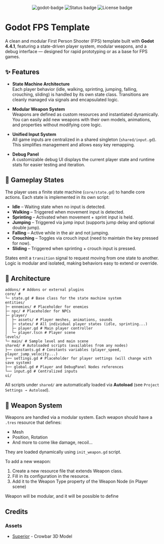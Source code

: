 <p align="center">
  <img src="https://img.shields.io/badge/Godot-4.4.1-blue?logo=godot-engine&logoColor=white" alt="godot-badge"/>
  <img src="https://img.shields.io/badge/status-work%20in%20progress-yellow" alt="Status badge" />
  <img src="https://img.shields.io/badge/license-MIT-green" alt="License badge" />
</p>

# Godot FPS Template
A clean and modular First Person Shooter (FPS) template built with **Godot 4.4.1**, featuring a state-driven player system, modular weapons, and a debug interface — designed for rapid prototyping or as a base for FPS games.


## ✨ Features

- **State Machine Architecture**  
  Each player behavior (idle, walking, sprinting, jumping, falling, crouching, sliding) is handled by its own state class. Transitions are cleanly managed via signals and encapsulated logic.


- **Modular Weapon System**  
  Weapons are defined as custom resources and instantiated dynamically. You can easily add new weapons with their own models, animations, and properties without modifying core logic.


- **Unified Input System**  
  All game inputs are centralized in a shared singleton (`shared/input.gd`). This simplifies management and allows easy key remapping.


- **Debug Panel**  
  A customizable debug UI displays the current player state and runtime stats for easier testing and iteration.


## 🧠 Gameplay States

The player uses a finite state machine (`core/state.gd`) to handle core actions. Each state is implemented in its own script:

- **Idle** – Waiting state when no input is detected.
- **Walking** – Triggered when movement input is detected.
- **Sprinting** – Activated when movement + sprint input is held.
- **Jumping** – Triggered via jump input (supports jump delay and optional double jump).
- **Falling** – Active while in the air and not jumping.
- **Crouching** – Toggles via crouch input (need to maintain the key pressed for now).
- **Sliding** – Triggered when sprinting + crouch input is pressed.

States emit a `transition` signal to request moving from one state to another. Logic is modular and isolated, making behaviors easy to extend or override.


## 📁 Architecture
```
addons/ # Addons or external plugins
core/ # 
└─ state.gd # Base class for the state machine system
entities/
├─ ennemies/ # Placeholder for enemies
├─ npc/ # Placeholder for NPCs
├─ player/
│  ├─ assets/ # Player meshes, animations, sounds
│  ├─ states/ # All individual player states (idle, sprinting...)
│  ├─ player.gd # Main player controller
│  └─ player.tscn # Player scene
levels/
└─ main/ # Sample level and main scene
shared/ # Autoloaded scripts (availables from any nodes)
├── constants.gd # Constants variables (player_speed, player_jump_velocity...)
├── settings.gd # Placeholder for player settings (will change with save system)
├── global.gd # Player and DebugPanel Nodes references
└── input.gd # Centralized inputs
ui/
```

All scripts under `shared/` are automatically loaded via **Autoload** (see `Project Settings → Autoload`).


## 🔫 Weapon System

Weapons are handled via a modular system. Each weapon should have a `.tres` resource that defines:

- Mesh
- Position, Rotation 
- And more to come like damage, recoil...

They are loaded dynamically using `init_weapon.gd` script.

To add a new weapon:

1. Create a new resource file that extends Weapon class.
2. Fill in its configuration in the resource.
3. Add it to the Weapon Type property of the Weapon Node (in Player scene)

Weapon will be modular, and it will be possible to define 


## Credits
### Assets
- [Superior](https://sketchfab.com/SuperiorOne) - Crowbar 3D Model
